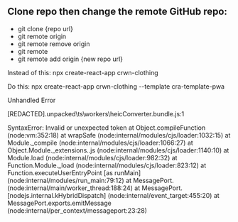 ## Clone repo then change the remote GitHub repo:
- git clone {repo url}
- git remote origin
- git remote remove origin
- git remote
- git remote add origin {new repo url}


Instead of this:
npx create-react-app crwn-clothing

Do this:
npx create-react-app crwn-clothing --template cra-template-pwa


Unhandled Error

[REDACTED].unpacked\ts\workers\heicConverter.bundle.js:1



SyntaxError: Invalid or unexpected token
    at Object.compileFunction (node:vm:352:18)
    at wrapSafe (node:internal/modules/cjs/loader:1032:15)
    at Module._compile (node:internal/modules/cjs/loader:1066:27)
    at Object.Module._extensions..js (node:internal/modules/cjs/loader:1140:10)
    at Module.load (node:internal/modules/cjs/loader:982:32)
    at Function.Module._load (node:internal/modules/cjs/loader:823:12)
    at Function.executeUserEntryPoint [as runMain] (node:internal/modules/run_main:79:12)
    at MessagePort.<anonymous> (node:internal/main/worker_thread:188:24)
    at MessagePort.[nodejs.internal.kHybridDispatch] (node:internal/event_target:455:20)
    at MessagePort.exports.emitMessage (node:internal/per_context/messageport:23:28)